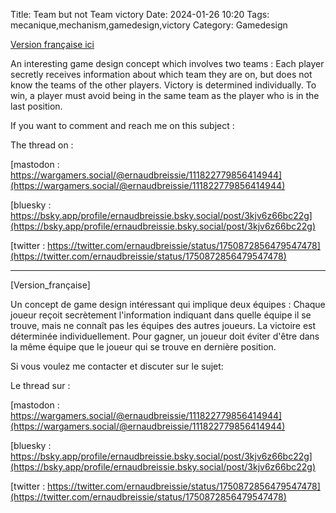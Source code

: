 Title: Team but not Team victory
Date: 2024-01-26 10:20
Tags: mecanique,mechanism,gamedesign,victory
Category: Gamedesign

[Version française ici](#Version_française)

An interesting game design concept which  involves two teams : Each player secretly receives information about which team they are on, but does not know the teams of the other players. Victory is determined individually. To win, a player must avoid being in the same team as the player who is in the last position.


If you want to comment and reach me on this subject :

The thread on :



[mastodon : https://wargamers.social/@ernaudbreissie/111822779856414944](https://wargamers.social/@ernaudbreissie/111822779856414944)



[bluesky : https://bsky.app/profile/ernaudbreissie.bsky.social/post/3kjv6z66bc22g](https://bsky.app/profile/ernaudbreissie.bsky.social/post/3kjv6z66bc22g)


[twitter : https://twitter.com/ernaudbreissie/status/1750872856479547478](https://twitter.com/ernaudbreissie/status/1750872856479547478)


______________________

[Version_française]




Un concept de game design intéressant qui implique deux équipes : Chaque joueur reçoit secrètement l'information indiquant dans quelle équipe il se trouve, mais ne connaît pas les équipes des autres joueurs. La victoire est déterminée individuellement. Pour gagner, un joueur doit éviter d'être dans la même équipe que le joueur qui se trouve en dernière position.



Si vous voulez me contacter et discuter sur le sujet:

Le thread sur :

[mastodon : https://wargamers.social/@ernaudbreissie/111822779856414944](https://wargamers.social/@ernaudbreissie/111822779856414944)


[bluesky : https://bsky.app/profile/ernaudbreissie.bsky.social/post/3kjv6z66bc22g](https://bsky.app/profile/ernaudbreissie.bsky.social/post/3kjv6z66bc22g)


[twitter : https://twitter.com/ernaudbreissie/status/1750872856479547478](https://twitter.com/ernaudbreissie/status/1750872856479547478)

